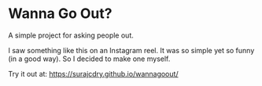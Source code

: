 # Wanna Go Out?
A simple project for asking people out.

I saw something like this on an Instagram reel. It was so simple yet so funny (in a good way). So I decided to make one myself. 

Try it out at: https://surajcdry.github.io/wannagoout/

